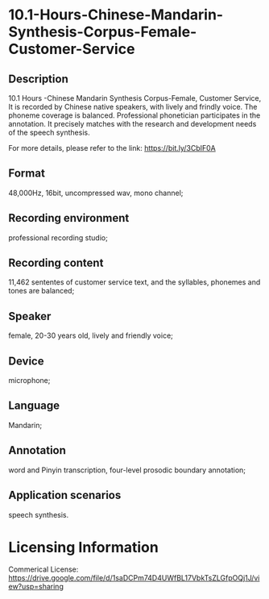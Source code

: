 # 10.1-Hours-Chinese-Mandarin-Synthesis-Corpus-Female-Customer-Service


## Description
10.1 Hours -Chinese Mandarin Synthesis Corpus-Female, Customer Service, It is recorded by Chinese native speakers, with lively and frindly voice. The phoneme coverage is balanced. Professional phonetician participates in the annotation. It precisely matches with the research and development needs of the speech synthesis.

For more details, please refer to the link: https://bit.ly/3CbIF0A

## Format
48,000Hz, 16bit, uncompressed wav, mono channel;

## Recording environment
professional recording studio;

## Recording content
11,462 sententes of customer service text, and the syllables, phonemes and tones are balanced;

## Speaker
female, 20-30 years old, lively and friendly voice;

## Device
microphone;

## Language
Mandarin;

## Annotation
word and Pinyin transcription, four-level prosodic boundary annotation;

## Application scenarios
speech synthesis.

# Licensing Information
Commerical License: https://drive.google.com/file/d/1saDCPm74D4UWfBL17VbkTsZLGfpOQj1J/view?usp=sharing
